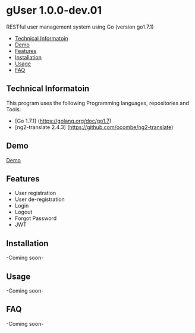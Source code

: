 # gUser   1.0.0-dev.01
RESTful user management system using Go (version go1.7.1)

* [Technical Informatoin](#tech-info)
* [Demo](#demo)
* [Features](#features)
* [Installation](#installation)
* [Usage](#usage)
* [FAQ](#faq)


## Technical Informatoin
This program uses the following Programming languages, repositories and Tools:
- [Go 1.7.1] (https://golang.org/doc/go1.7)
- [ng2-translate 2.4.3] (https://github.com/ocombe/ng2-translate)

## Demo
[Demo](http://ng2-profile.theme1.batchu.org/)   


## Features
+ User registration
+ User de-registration
+ Login
+ Logout
+ Forgot Password
+ JWT


## Installation
-Coming soon-
## Usage
-Coming soon-
## FAQ
-Coming soon-
